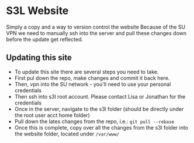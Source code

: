 # S3L Website 
Simply a copy and a way to version control the website
Because of the SU VPN we need to manually ssh into the server
and pull these changes down before the update get reflected.

## Updating this site
- To update this site there are several steps you need to take.
- First pul down the repo, make changes and commit it back here.
- Then, vpn into the SU network - you'll need to use your personal credentials
- Then ssh into s3l root account. Please contact Lisa or Jonathan for the credentials
- Once in the server, navigate to the s3l folder (should be directly under the root user acct home folder)
- Pull down the lates changes from the repo, i.e.: `git pull --rebase`
- Once this is complete, copy over all the changes from the s3l folder into the website folder, 
located under `/var/www/`
